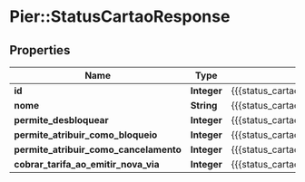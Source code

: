 # Pier::StatusCartaoResponse

## Properties
Name | Type | Description | Notes
------------ | ------------- | ------------- | -------------
**id** | **Integer** | {{{status_cartao_response_id_value}}} | 
**nome** | **String** | {{{status_cartao_response_nome_value}}} | 
**permite_desbloquear** | **Integer** | {{{status_cartao_response_permite_desbloquear_value}}} | [optional] 
**permite_atribuir_como_bloqueio** | **Integer** | {{{status_cartao_response_permite_atribuir_como_bloqueio_value}}} | [optional] 
**permite_atribuir_como_cancelamento** | **Integer** | {{{status_cartao_response_permite_atribuir_como_cancelamento_value}}} | [optional] 
**cobrar_tarifa_ao_emitir_nova_via** | **Integer** | {{{status_cartao_response_cobrar_tarifa_ao_emitir_nova_via_value}}} | [optional] 



